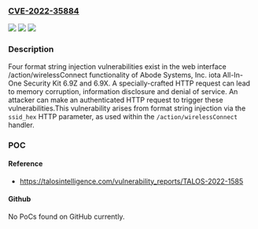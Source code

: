 ### [CVE-2022-35884](https://cve.mitre.org/cgi-bin/cvename.cgi?name=CVE-2022-35884)
![](https://img.shields.io/static/v1?label=Product&message=iota%20All-In-One%20Security%20Kit&color=blue)
![](https://img.shields.io/static/v1?label=Version&message=%3D%206.9X%20&color=brighgreen)
![](https://img.shields.io/static/v1?label=Vulnerability&message=CWE-134%3A%20Use%20of%20Externally-Controlled%20Format%20String&color=brighgreen)

### Description

Four format string injection vulnerabilities exist in the web interface /action/wirelessConnect functionality of Abode Systems, Inc. iota All-In-One Security Kit 6.9Z and 6.9X. A specially-crafted HTTP request can lead to memory corruption, information disclosure and denial of service. An attacker can make an authenticated HTTP request to trigger these vulnerabilities.This vulnerability arises from format string injection via the `ssid_hex` HTTP parameter, as used within the `/action/wirelessConnect` handler.

### POC

#### Reference
- https://talosintelligence.com/vulnerability_reports/TALOS-2022-1585

#### Github
No PoCs found on GitHub currently.

